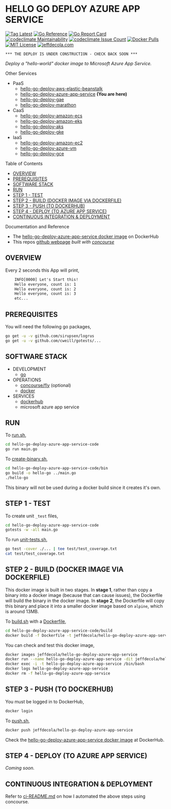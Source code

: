 # HELLO GO DEPLOY AZURE APP SERVICE

[![Tag Latest](https://img.shields.io/github/v/tag/jeffdecola/hello-go-deploy-azure-app-service)](https://github.com/JeffDeCola/hello-go-deploy-azure-app-service/tags)
[![Go Reference](https://pkg.go.dev/badge/github.com/JeffDeCola/hello-go-deploy-azure-app-service.svg)](https://pkg.go.dev/github.com/JeffDeCola/hello-go-deploy-azure-app-service)
[![Go Report Card](https://goreportcard.com/badge/github.com/JeffDeCola/hello-go-deploy-azure-app-service)](https://goreportcard.com/report/github.com/JeffDeCola/hello-go-deploy-azure-app-service)
[![codeclimate Maintainability](https://api.codeclimate.com/v1/badges/ce328e08ef7038607b16/maintainability)](https://codeclimate.com/github/JeffDeCola/hello-go-deploy-azure-app-service/maintainability)
[![codeclimate Issue Count](https://codeclimate.com/github/JeffDeCola/hello-go-deploy-azure-app-service/badges/issue_count.svg)](https://codeclimate.com/github/JeffDeCola/hello-go-deploy-azure-app-service/issues)
[![Docker Pulls](https://badgen.net/docker/pulls/jeffdecola/hello-go-deploy-azure-app-service?icon=docker&label=pulls)](https://hub.docker.com/r/jeffdecola/hello-go-deploy-azure-app-service/)
[![MIT License](https://img.shields.io/:license-mit-blue.svg)](https://jeffdecola.mit-license.org)
[![jeffdecola.com](https://img.shields.io/badge/website-jeffdecola.com-blue)](https://jeffdecola.com)

```text
*** THE DEPLOY IS UNDER CONSTRUCTION - CHECK BACK SOON ***
```

_Deploy a "hello-world" docker image to
Microsoft Azure App Service._

Other Services

* PaaS
  * [hello-go-deploy-aws-elastic-beanstalk](https://github.com/JeffDeCola/hello-go-deploy-aws-elastic-beanstalk)
  * [hello-go-deploy-azure-app-service](https://github.com/JeffDeCola/hello-go-deploy-azure-app-service)
    **(You are here)**
  * [hello-go-deploy-gae](https://github.com/JeffDeCola/hello-go-deploy-gae)
  * [hello-go-deploy-marathon](https://github.com/JeffDeCola/hello-go-deploy-marathon)
* CaaS
  * [hello-go-deploy-amazon-ecs](https://github.com/JeffDeCola/hello-go-deploy-amazon-ecs)
  * [hello-go-deploy-amazon-eks](https://github.com/JeffDeCola/hello-go-deploy-amazon-eks)
  * [hello-go-deploy-aks](https://github.com/JeffDeCola/hello-go-deploy-aks)
  * [hello-go-deploy-gke](https://github.com/JeffDeCola/hello-go-deploy-gke)
* IaaS
  * [hello-go-deploy-amazon-ec2](https://github.com/JeffDeCola/hello-go-deploy-amazon-ec2)
  * [hello-go-deploy-azure-vm](https://github.com/JeffDeCola/hello-go-deploy-azure-vm)
  * [hello-go-deploy-gce](https://github.com/JeffDeCola/hello-go-deploy-gce)

Table of Contents

* [OVERVIEW](https://github.com/JeffDeCola/hello-go-deploy-azure-app-service#overview)
* [PREREQUISITES](https://github.com/JeffDeCola/hello-go-deploy-azure-app-service#prerequisites)
* [SOFTWARE STACK](https://github.com/JeffDeCola/hello-go-deploy-azure-app-service#software-stack)
* [RUN](https://github.com/JeffDeCola/hello-go-deploy-azure-app-service#run)
* [STEP 1 - TEST](https://github.com/JeffDeCola/hello-go-deploy-azure-app-service#step-1---test)
* [STEP 2 - BUILD (DOCKER IMAGE VIA DOCKERFILE)](https://github.com/JeffDeCola/hello-go-deploy-azure-app-service#step-2---build-docker-image-via-dockerfile)
* [STEP 3 - PUSH (TO DOCKERHUB)](https://github.com/JeffDeCola/hello-go-deploy-azure-app-service#step-3---push-to-dockerhub)
* [STEP 4 - DEPLOY (TO AZURE APP SERVICE)](https://github.com/JeffDeCola/hello-go-deploy-azure-app-service#step-4---deploy-to-azure-app-service)
* [CONTINUOUS INTEGRATION & DEPLOYMENT](https://github.com/JeffDeCola/hello-go-deploy-azure-app-service#continuous-integration--deployment)

Documentation and Reference

* The
  [hello-go-deploy-azure-app-service docker image](https://hub.docker.com/r/jeffdecola/hello-go-deploy-azure-app-service)
  on DockerHub
* This repos
  [github webpage](https://jeffdecola.github.io/hello-go-deploy-azure-app-service/)
  _built with
  [concourse](https://github.com/JeffDeCola/hello-go-deploy-azure-app-service/blob/master/ci-README.md)_

## OVERVIEW

Every 2 seconds this App will print,

```txt
    INFO[0000] Let's Start this!
    Hello everyone, count is: 1
    Hello everyone, count is: 2
    Hello everyone, count is: 3
    etc...
```

## PREREQUISITES

You will need the following go packages,

```bash
go get -u -v github.com/sirupsen/logrus
go get -u -v github.com/cweill/gotests/...
```

## SOFTWARE STACK

* DEVELOPMENT
  * [go](https://github.com/JeffDeCola/my-cheat-sheets/tree/master/software/development/languages/go-cheat-sheet)
* OPERATIONS
  * [concourse/fly](https://github.com/JeffDeCola/my-cheat-sheets/tree/master/software/operations/continuous-integration-continuous-deployment/concourse-cheat-sheet)
    (optional)
  * [docker](https://github.com/JeffDeCola/my-cheat-sheets/tree/master/software/operations/orchestration/builds-deployment-containers/docker-cheat-sheet)
* SERVICES
  * [dockerhub](https://hub.docker.com/)
  * microsoft azure app service

## RUN

To
[run.sh](https://github.com/JeffDeCola/hello-go-deploy-azure-app-service/blob/master/hello-go-deploy-azure-app-service-code/run.sh),

```bash
cd hello-go-deploy-azure-app-service-code
go run main.go
```

To
[create-binary.sh](https://github.com/JeffDeCola/hello-go-deploy-azure-app-service/blob/master/hello-go-deploy-azure-app-service-code/bin/create-binary.sh),

```bash
cd hello-go-deploy-azure-app-service-code/bin
go build -o hello-go ../main.go
./hello-go
```

This binary will not be used during a docker build
since it creates it's own.

## STEP 1 - TEST

To create unit `_test` files,

```bash
cd hello-go-deploy-azure-app-service-code
gotests -w -all main.go
```

To run
[unit-tests.sh](https://github.com/JeffDeCola/hello-go-deploy-azure-app-service/tree/master/hello-go-deploy-azure-app-service-code/test/unit-tests.sh),

```bash
go test -cover ./... | tee test/test_coverage.txt
cat test/test_coverage.txt
```

## STEP 2 - BUILD (DOCKER IMAGE VIA DOCKERFILE)

This docker image is built in two stages.
In **stage 1**, rather than copy a binary into a docker image (because
that can cause issues), the Dockerfile will build the binary in the
docker image.
In **stage 2**, the Dockerfile will copy this binary
and place it into a smaller docker image based
on `alpine`, which is around 13MB.

To
[build.sh](https://github.com/JeffDeCola/hello-go-deploy-azure-app-service/blob/master/hello-go-deploy-azure-app-service-code/build/build.sh)
with a
[Dockerfile](https://github.com/JeffDeCola/hello-go-deploy-azure-app-service/blob/master/hello-go-deploy-azure-app-service-code/build/Dockerfile),

```bash
cd hello-go-deploy-azure-app-service-code/build
docker build -f Dockerfile -t jeffdecola/hello-go-deploy-azure-app-service .
```

You can check and test this docker image,

```bash
docker images jeffdecola/hello-go-deploy-azure-app-service
docker run --name hello-go-deploy-azure-app-service -dit jeffdecola/hello-go-deploy-azure-app-service
docker exec -i -t hello-go-deploy-azure-app-service /bin/bash
docker logs hello-go-deploy-azure-app-service
docker rm -f hello-go-deploy-azure-app-service
```

## STEP 3 - PUSH (TO DOCKERHUB)

You must be logged in to DockerHub,

```bash
docker login
```

To
[push.sh](https://github.com/JeffDeCola/hello-go-deploy-azure-app-service/blob/master/hello-go-deploy-azure-app-service-code/push/push.sh),

```bash
docker push jeffdecola/hello-go-deploy-azure-app-service
```

Check the
[hello-go-deploy-azure-app-service docker image](https://hub.docker.com/r/jeffdecola/hello-go-deploy-azure-app-service)
at DockerHub.

## STEP 4 - DEPLOY (TO AZURE APP SERVICE)

_Coming soon._

## CONTINUOUS INTEGRATION & DEPLOYMENT

Refer to
[ci-README.md](https://github.com/JeffDeCola/hello-go-deploy-azure-app-service/blob/master/ci-README.md)
on how I automated the above steps using concourse.

